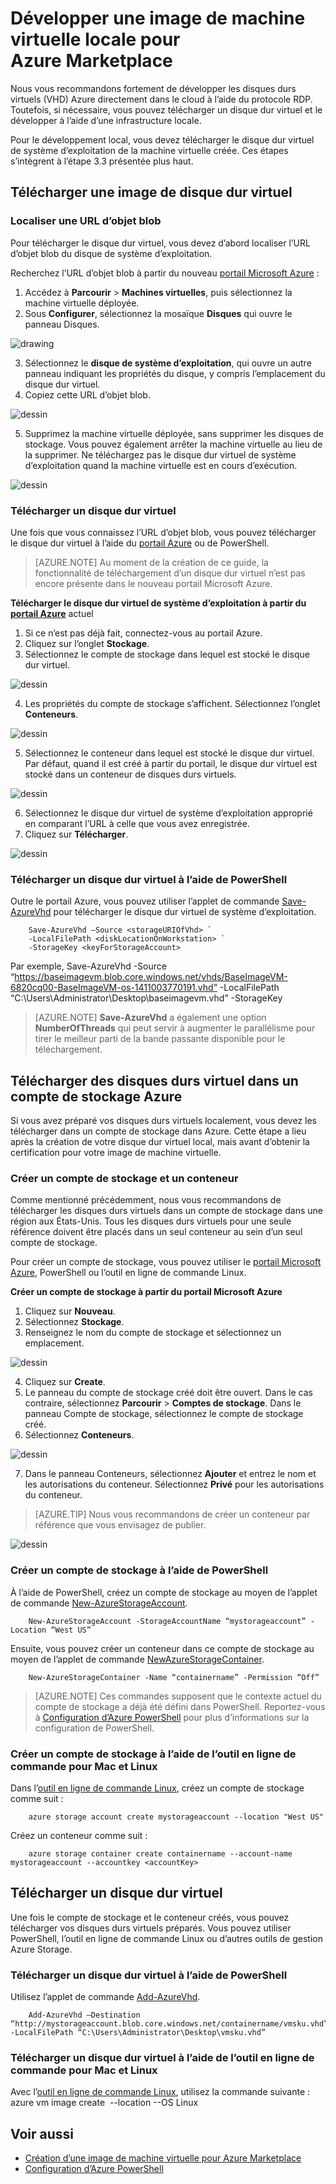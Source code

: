 <properties
   pageTitle="Création d’une image de machine virtuelle locale pour Azure Marketplace | Microsoft Azure"
   description="Découvrez et exécutez les étapes de création d’une image de machine virtuelle locale et déployez-la dans Azure Marketplace pour que d’autres utilisateurs puissent l’acheter."
   services="marketplace-publishing"
   documentationCenter=""
   authors="HannibalSII"
   manager=""
   editor=""/>

<tags
  ms.service="marketplace"
  ms.devlang="na"
  ms.topic="article"
  ms.tgt_pltfrm="Azure"
  ms.workload="na"
  ms.date="04/29/2016"
  ms.author="hascipio; v-divte"/>

# Développer une image de machine virtuelle locale pour Azure Marketplace
Nous vous recommandons fortement de développer les disques durs virtuels (VHD) Azure directement dans le cloud à l’aide du protocole RDP. Toutefois, si nécessaire, vous pouvez télécharger un disque dur virtuel et le développer à l’aide d’une infrastructure locale.

Pour le développement local, vous devez télécharger le disque dur virtuel de système d’exploitation de la machine virtuelle créée. Ces étapes s’intègrent à l’étape 3.3 présentée plus haut.

## Télécharger une image de disque dur virtuel
### Localiser une URL d’objet blob
Pour télécharger le disque dur virtuel, vous devez d’abord localiser l’URL d’objet blob du disque de système d’exploitation.

Recherchez l’URL d’objet blob à partir du nouveau [portail Microsoft Azure](https://ms.portal.azure.com) :

1.	Accédez à **Parcourir** > **Machines virtuelles**, puis sélectionnez la machine virtuelle déployée.
2.	Sous **Configurer**, sélectionnez la mosaïque **Disques** qui ouvre le panneau Disques.

  ![drawing](media/marketplace-publishing-vm-image-creation-on-premise/img01.png)

3.	Sélectionnez le **disque de système d’exploitation**, qui ouvre un autre panneau indiquant les propriétés du disque, y compris l’emplacement du disque dur virtuel.
4.	Copiez cette URL d’objet blob.

  ![dessin](media/marketplace-publishing-vm-image-creation-on-premise/img02.png)

5.	Supprimez la machine virtuelle déployée, sans supprimer les disques de stockage. Vous pouvez également arrêter la machine virtuelle au lieu de la supprimer. Ne téléchargez pas le disque dur virtuel de système d’exploitation quand la machine virtuelle est en cours d’exécution.

  ![dessin](media/marketplace-publishing-vm-image-creation-on-premise/img03.png)

### Télécharger un disque dur virtuel
Une fois que vous connaissez l’URL d’objet blob, vous pouvez télécharger le disque dur virtuel à l’aide du [portail Azure](http://manage.windowsazure.com/) ou de PowerShell.
> [AZURE.NOTE] Au moment de la création de ce guide, la fonctionnalité de téléchargement d’un disque dur virtuel n’est pas encore présente dans le nouveau portail Microsoft Azure.

**Télécharger le disque dur virtuel de système d’exploitation à partir du [portail Azure](http://manage.windowsazure.com/)** actuel

1.	Si ce n’est pas déjà fait, connectez-vous au portail Azure.
2.	Cliquez sur l’onglet **Stockage**.
3.	Sélectionnez le compte de stockage dans lequel est stocké le disque dur virtuel.

  ![dessin](media/marketplace-publishing-vm-image-creation-on-premise/img04.png)

4.	Les propriétés du compte de stockage s’affichent. Sélectionnez l’onglet **Conteneurs**.

  ![dessin](media/marketplace-publishing-vm-image-creation-on-premise/img05.png)

5.	Sélectionnez le conteneur dans lequel est stocké le disque dur virtuel. Par défaut, quand il est créé à partir du portail, le disque dur virtuel est stocké dans un conteneur de disques durs virtuels.

  ![dessin](media/marketplace-publishing-vm-image-creation-on-premise/img06.png)

6.	Sélectionnez le disque dur virtuel de système d’exploitation approprié en comparant l’URL à celle que vous avez enregistrée.
7.	Cliquez sur **Télécharger**.

  ![dessin](media/marketplace-publishing-vm-image-creation-on-premise/img07.png)

### Télécharger un disque dur virtuel à l’aide de PowerShell
Outre le portail Azure, vous pouvez utiliser l’applet de commande [Save-AzureVhd](http://msdn.microsoft.com/library/dn495297.aspx) pour télécharger le disque dur virtuel de système d’exploitation.

        Save-AzureVhd –Source <storageURIOfVhd> `
        -LocalFilePath <diskLocationOnWorkstation> `
        -StorageKey <keyForStorageAccount>
Par exemple, Save-AzureVhd -Source “https://baseimagevm.blob.core.windows.net/vhds/BaseImageVM-6820cq00-BaseImageVM-os-1411003770191.vhd” -LocalFilePath “C:\\Users\\Administrator\\Desktop\\baseimagevm.vhd” -StorageKey <String>

> [AZURE.NOTE] **Save-AzureVhd** a également une option **NumberOfThreads** qui peut servir à augmenter le parallélisme pour tirer le meilleur parti de la bande passante disponible pour le téléchargement.

## Télécharger des disques durs virtuel dans un compte de stockage Azure
Si vous avez préparé vos disques durs virtuels localement, vous devez les télécharger dans un compte de stockage dans Azure. Cette étape a lieu après la création de votre disque dur virtuel local, mais avant d’obtenir la certification pour votre image de machine virtuelle.

### Créer un compte de stockage et un conteneur
Comme mentionné précédemment, nous vous recommandons de télécharger les disques durs virtuels dans un compte de stockage dans une région aux États-Unis. Tous les disques durs virtuels pour une seule référence doivent être placés dans un seul conteneur au sein d’un seul compte de stockage.

Pour créer un compte de stockage, vous pouvez utiliser le [portail Microsoft Azure](https://portal.azure.com/), PowerShell ou l’outil en ligne de commande Linux.

**Créer un compte de stockage à partir du portail Microsoft Azure**

1.	Cliquez sur **Nouveau**.
2.	Sélectionnez **Stockage**.
3.	Renseignez le nom du compte de stockage et sélectionnez un emplacement.

  ![dessin](media/marketplace-publishing-vm-image-creation-on-premise/img08.png)

4.	Cliquez sur **Create**.
5.	Le panneau du compte de stockage créé doit être ouvert. Dans le cas contraire, sélectionnez **Parcourir** > **Comptes de stockage**. Dans le panneau Compte de stockage, sélectionnez le compte de stockage créé.
6.	Sélectionnez **Conteneurs**.

  ![dessin](media/marketplace-publishing-vm-image-creation-on-premise/img09.png)

7.	Dans le panneau Conteneurs, sélectionnez **Ajouter** et entrez le nom et les autorisations du conteneur. Sélectionnez **Privé** pour les autorisations du conteneur.

> [AZURE.TIP] Nous vous recommandons de créer un conteneur par référence que vous envisagez de publier.

  ![dessin](media/marketplace-publishing-vm-image-creation-on-premise/img10.png)

### Créer un compte de stockage à l’aide de PowerShell
À l’aide de PowerShell, créez un compte de stockage au moyen de l’applet de commande [New-AzureStorageAccount](http://msdn.microsoft.com/library/dn495115.aspx).

        New-AzureStorageAccount -StorageAccountName “mystorageaccount” -Location “West US”

Ensuite, vous pouvez créer un conteneur dans ce compte de stockage au moyen de l’applet de commande [NewAzureStorageContainer](http://msdn.microsoft.com/library/dn495291.aspx).

        New-AzureStorageContainer -Name “containername” -Permission “Off”

> [AZURE.NOTE] Ces commandes supposent que le contexte actuel du compte de stockage a déjà été défini dans PowerShell. Reportez-vous à [Configuration d’Azure PowerShell](marketplace-publishing-powershell-setup.md) pour plus d’informations sur la configuration de PowerShell.
### Créer un compte de stockage à l’aide de l’outil en ligne de commande pour Mac et Linux
Dans l’[outil en ligne de commande Linux](../virtual-machines/virtual-machines-linux-cli-manage.md), créez un compte de stockage comme suit :

        azure storage account create mystorageaccount --location "West US"

Créez un conteneur comme suit :

        azure storage container create containername --account-name mystorageaccount --accountkey <accountKey>

## Télécharger un disque dur virtuel
Une fois le compte de stockage et le conteneur créés, vous pouvez télécharger vos disques durs virtuels préparés. Vous pouvez utiliser PowerShell, l’outil en ligne de commande Linux ou d’autres outils de gestion Azure Storage.

### Télécharger un disque dur virtuel à l’aide de PowerShell
Utilisez l’applet de commande [Add-AzureVhd](http://msdn.microsoft.com/library/dn495173.aspx).

        Add-AzureVhd –Destination “http://mystorageaccount.blob.core.windows.net/containername/vmsku.vhd” -LocalFilePath “C:\Users\Administrator\Desktop\vmsku.vhd”

### Télécharger un disque dur virtuel à l’aide de l’outil en ligne de commande pour Mac et Linux
Avec l’[outil en ligne de commande Linux](../virtual-machines/command-line-tools/), utilisez la commande suivante : azure vm image create <image name> --location <Location of the data center> --OS Linux <LocationOfLocalVHD>

## Voir aussi
- [Création d’une image de machine virtuelle pour Azure Marketplace](marketplace-publishing-vm-image-creation.md)
- [Configuration d’Azure PowerShell](marketplace-publishing-powershell-setup.md)

<!---HONumber=AcomDC_0504_2016-->